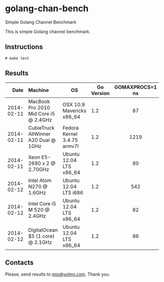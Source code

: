golang-chan-bench
=================

Simple Golang Channel Benchmark

This is simple Golang channel benchmark.

## Instructions

```
# make test
```


## Results

| Date  | Machine   | OS | Go Version | GOMAXPROCS=1 ns | GOMAXPROCS=2 ns |
|------:|:----------|----|------------|:------------------:|:------------------:|
| 2014-02-11 | MacBook Pro 2010 Mid Core i5 @ 2.4GHz | OSX 10.9 Mavericks x86_64 | 1.2 | 87 | 131 |
| 2014-02-11 | CubieTruck AllWinner A20 Dual @ 1GHz | Fedora Kernel 3.4.75 armv7l | 1.2 | 1219 | 1076 |
| 2014-02-11 | Xeon E5-2680 x 2 @ 2.70GHz | Ubuntu 12.04 LTS x86_64 | 1.2 | 80 | 125 |
| 2014-02-12 | Intel Atom N270 @ 1.6GHz | Ubuntu 12.04 LTS i686 | 1.2 | 542 | 538 |
| 2014-02-12 | Intel Core i5 M 520 @ 2.4GHz | Ubuntu 12.04 LTS x86_64 | 1.2 | 82 | 157|
| 2014-02-12 | DigitalOcean $5 (1 core) @ 2.1GHz | Ubuntu 12.04 LTS x86_64 | 1.2 | 86 | 270 |
## Contacts

Please, send results to mio@volmy.com. Thank you.
